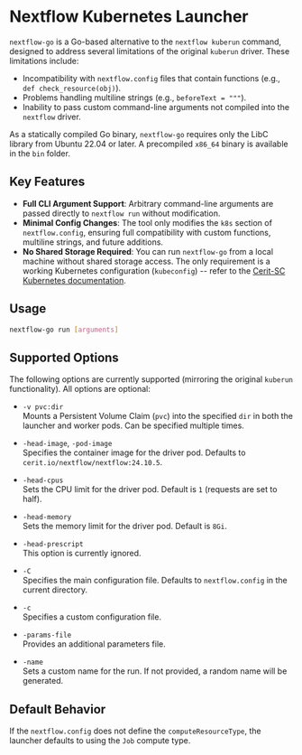 # Nextflow Kubernetes Launcher

`nextflow-go` is a Go-based alternative to the `nextflow kuberun` command, designed to address several limitations of the original `kuberun` driver. These limitations include:

- Incompatibility with `nextflow.config` files that contain functions (e.g., `def check_resource(obj)`).
- Problems handling multiline strings (e.g., `beforeText = """`).
- Inability to pass custom command-line arguments not compiled into the `nextflow` driver.

As a statically compiled Go binary, `nextflow-go` requires only the LibC library from Ubuntu 22.04 or later. A precompiled `x86_64` binary is available in the `bin` folder.

## Key Features

- **Full CLI Argument Support**: Arbitrary command-line arguments are passed directly to `nextflow run` without modification.
- **Minimal Config Changes**: The tool only modifies the `k8s` section of `nextflow.config`, ensuring full compatibility with custom functions, multiline strings, and future additions.
- **No Shared Storage Required**: You can run `nextflow-go` from a local machine without shared storage access. The only requirement is a working Kubernetes configuration (`kubeconfig`) -- refer to the [Cerit-SC Kubernetes documentation](https://docs.cerit.io/en/docs/kubernetes/kubectl).

## Usage

```bash
nextflow-go run [arguments]
```

## Supported Options

The following options are currently supported (mirroring the original `kuberun` functionality). All options are optional:

- `-v pvc:dir`  
  Mounts a Persistent Volume Claim (`pvc`) into the specified `dir` in both the launcher and worker pods. Can be specified multiple times.

- `-head-image`, `-pod-image`  
  Specifies the container image for the driver pod. Defaults to `cerit.io/nextflow/nextflow:24.10.5`.

- `-head-cpus`  
  Sets the CPU limit for the driver pod. Default is `1` (requests are set to half).

- `-head-memory`  
  Sets the memory limit for the driver pod. Default is `8Gi`.

- `-head-prescript`  
  This option is currently ignored.

- `-C`  
  Specifies the main configuration file. Defaults to `nextflow.config` in the current directory.

- `-c`  
  Specifies a custom configuration file.

- `-params-file`  
  Provides an additional parameters file.

- `-name`  
  Sets a custom name for the run. If not provided, a random name will be generated.

## Default Behavior

If the `nextflow.config` does not define the `computeResourceType`, the launcher defaults to using the `Job` compute type.

